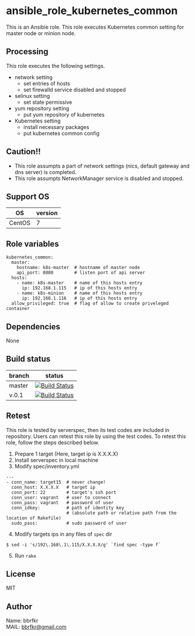 # ansible_role_kubernetes_common

This is an Ansible role. This role executes Kubernetes common setting for master node or minion node.

## Processing
This role executes the following settings.

* network setting
  * set entries of hosts
  * set firewalld service disabled and stopped
* selinux setting
  * set state permissive
* yum repository setting
  * put yum repository of kubernetes
* Kubernetes setting
  * install necessary packages
  * put kubernetes common config

## Caution!!
* This role assumpts a part of network settings (nics, default gateway and dns server) is completed.
* This role assumpts NetworkManager service is disabled and stopped.

## Support OS

| OS | version |
|----|---------|
|CentOS|7|

## Role variables
```
kubernetes_common:
  master:
    hostname: k8s-master  # hostname of master node
    api_port: 8080        # listen port of api server
  hosts:
    - name: k8s-master    # name of this hosts entry
      ip: 192.168.1.115   # ip of this hosts entry
    - name: k8s-minion    # name of this hosts entry
      ip: 192.168.1.116   # ip of this hosts entry
  allow_privileged: true  # flag of allow to create priveleged container
```

## Dependencies
None

## Build status
|branch|status|
|------|------|
|master|[![Build Status](http://jenkins.bbrfkr.mydns.jp:8088/job/ansible_role_kubernetes_common_master/badge/icon)](http://jenkins.bbrfkr.mydns.jp:8088/job/ansible_role_kubernetes_common_master/)|
|v.0.1 |[![Build Status](http://jenkins.bbrfkr.mydns.jp:8088/job/ansible_role_kubernetes_common_v.0.1/badge/icon)](http://jenkins.bbrfkr.mydns.jp:8088/job/ansible_role_kubernetes_common_v.0.1/)|

## Retest
This role is tested by serverspec, then its test codes are included in repository. Users can retest this role by using the test codes. To retest this role, follow the steps described below.

1. Prepare 1 target (Here, target ip is X.X.X.X)
2. Install serverspec in local machine
3. Modify spec/inventory.yml
```
---
- conn_name: target15  # never change!
  conn_host: X.X.X.X   # target ip
  conn_port: 22        # target's ssh port
  conn_user: vagrant   # user to connect
  conn_pass: vagrant   # password of user
  conn_idkey:          # path of identity key 
                       # (absolute path or relative path from the location of Rakefile)
  sudo_pass:           # sudo password of user
```

4. Modify targets ips in any files of `spec` dir
```
$ sed -i 's/192\.168\.1\.115/X.X.X.X/g' `find spec -type f`
```

5. Run `rake`

## License
MIT

## Author
Name: bbrfkr  
MAIL: bbrfkr@gmail.com

